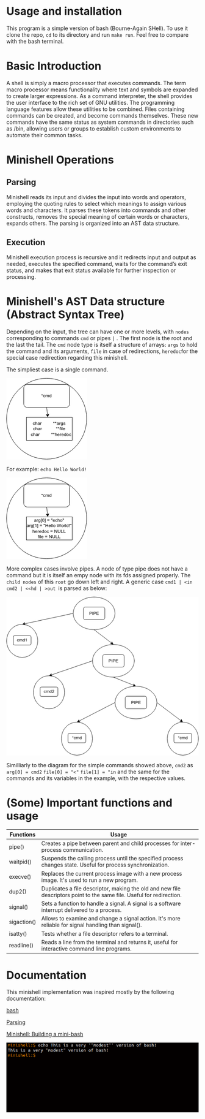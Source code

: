 # Usage and installation
This program is a simple version of bash (Bourne-Again SHell). To use it clone the repo, `cd` to its directory and run `make run`. 
Feel free to compare with the bash terminal.

# Basic Introduction
A shell is simply a macro processor that executes commands. The term macro processor means functionality where text and symbols are
expanded to create larger expressions. As a command interpreter, the shell provides the user interface to the rich set of GNU utilities.
The programming language features allow these utilities to be combined. Files containing commands can be created, and become commands themselves.
These new commands have the same status as system commands in directories such as /bin, allowing users or groups to establish custom
environments to automate their common tasks.

# Minishell Operations
## Parsing
Minishell reads its input and divides the input into words and operators, employing the quoting rules to select which meanings to assign various words
and characters.
It parses these tokens into commands and other constructs, removes the special meaning of certain words or characters, expands others. The parsing
is organized into an AST data structure.

## Execution
Minishell execution process is recursive and it  redirects input and output as needed, executes the specified command, waits for the command’s 
exit status, and makes that exit status available for further inspection or processing.

# Minishell's AST Data structure (Abstract Syntax Tree)
Depending on the input, the tree can have one or more levels, with `nodes` corresponding to commands `cmd` or pipes `|` . 
The first node is the root and the last the tail. 
The `cmd` node type is itself a structure of arrays: `args` to hold the command and its arguments, 
`file` in case of redirections, `heredoc`for the special case redirection regarding this minishell.

The simpliest case is a single command.

![simple_node](simple_node.png)

For example: `echo Hello World!`

![simple_example](simple_example.png)

More complex cases involve pipes. A node of type pipe does not have a command but it is itself an empy node with its fds assigned properly.
The `child nodes` of this `root` go down left and right. A generic case `cmd1 | <in cmd2 | <<hd | >out `is parsed as below:

![complex_example](complex_example.png)

Similliarly to the diagram for the simple commands showed above, `cmd2` as `arg[0] = cmd2` `file[0] = "<"` `file[1] = "in` and the same for the commands and its variables in the example, with the respective values.

# (Some) Important functions and usage

| Functions |               Usage                  |
| --------- | ------------------------------------ |
| pipe()    | Creates a pipe between parent and child processes for inter-process communication. |
| waitpid() | Suspends the calling process until the specified process changes state. Useful for process synchronization. |
| execve()  | Replaces the current process image with a new process image. It's used to run a new program. |
| dup2()    | Duplicates a file descriptor, making the old and new file descriptors point to the same file. Useful for redirection. |
| signal()  | Sets a function to handle a signal. A signal is a software interrupt delivered to a process. |
| sigaction() | Allows to examine and change a signal action. It's more reliable for signal handling than signal(). |
| isatty()  | Tests whether a file descriptor refers to a terminal. |
| readline() | Reads a line from the terminal and returns it, useful for interactive command line programs. |

# Documentation

This minishell implementation was inspired mostly by the following documentation:

[bash](https://www.gnu.org/savannah-checkouts/gnu/bash/manual/)

[Parsing](https://medium.com/basecs/leveling-up-ones-parsing-game-with-asts-d7a6fc2400ff)

[Minishell: Building a mini-bash](https://m4nnb3ll.medium.com/minishell-building-a-mini-bash-a-42-project-b55a10598218)



![minishell](minishell.png)